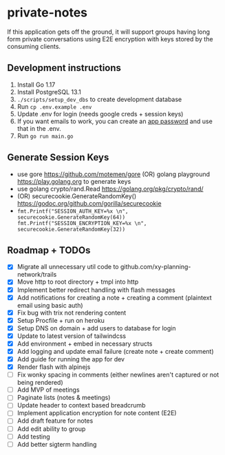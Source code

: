 # private-notes

If this application gets off the ground, it will support groups having long form private
conversations using E2E encryption with keys stored by the consuming clients.

## Development instructions

1. Install Go 1.17
2. Install PostgreSQL 13.1
3. `./scripts/setup_dev_dbs` to create development database
4. Run `cp .env.example .env`
5. Update .env for login (needs google creds + session keys)
6. If you want emails to work, you can create an [app password](https://myaccount.google.com/apppasswords) and use that in the .env.
7. Run `go run main.go`

## Generate Session Keys

- use gore https://github.com/motemen/gore (OR) golang playground https://play.golang.org to generate keys
- use golang crypto/rand.Read https://golang.org/pkg/crypto/rand/
- (OR) securecookie.GenerateRandomKey() https://godoc.org/github.com/gorilla/securecookie
- `fmt.Printf("SESSION_AUTH_KEY=%x \n", securecookie.GenerateRandomKey(64)) fmt.Printf("SESSION_ENCRYPTION_KEY=%x \n", securecookie.GenerateRandomKey(32))`

## Roadmap + TODOs

- [x] Migrate all unnecessary util code to github.com/xy-planning-network/trails
- [x] Move http to root directory + tmpl into http
- [x] Implement better redirect handling with flash messages
- [x] Add notifications for creating a note + creating a comment (plaintext email using basic auth)
- [x] Fix bug with trix not rendering content
- [x] Setup Procfile + run on heroku
- [x] Setup DNS on domain + add users to database for login
- [x] Update to latest version of tailwindcss
- [x] Add environment + embed in necessary structs
- [x] Add logging and update email failure (create note + create comment)
- [x] Add guide for running the app for dev
- [x] Render flash with alpinejs
- [ ] Fix wonky spacing in comments (either newlines aren't captured or not being rendered)
- [ ] Add MVP of meetings
- [ ] Paginate lists (notes & meetings)
- [ ] Update header to context based breadcrumb
- [ ] Implement application encryption for note content (E2E)
- [ ] Add draft feature for notes
- [ ] Add edit ability to group
- [ ] Add testing
- [ ] Add better sigterm handling
